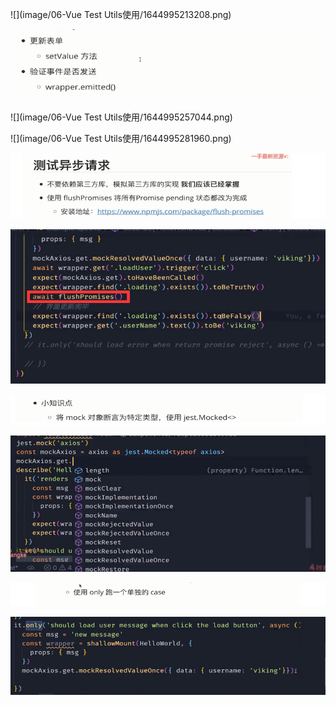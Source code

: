 ![](image/06-Vue Test Utils使用/1644995213208.png)

![image-20220216153453659](image/image-20220216153453659.png)

![](image/06-Vue Test Utils使用/1644995257044.png)

![](image/06-Vue Test Utils使用/1644995281960.png)



![image-20220216154320915](image/image-20220216154320915.png)

![image-20220216154407735](image/image-20220216154407735.png)

![image-20220216154330588](image/image-20220216154330588.png)

![image-20220216153827883](image/image-20220216153827883.png)

![image-20220216153915872](image/image-20220216153915872.png)

![image-20220216154047693](image/image-20220216154047693.png)

